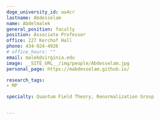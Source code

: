 ```yaml
---
doge_university_id: aa4cr
lastname: Abdesselam
name: Abdelmalek
general_position: faculty
position: Associate Professor
office: 227 Kerchof Hall
phone: 434-924-4926
# office_hours: ""
email: malek@virginia.edu
image: __SITE_URL__/img/people/Abdesselam.jpg
personal_page: https://mabdesselam.github.io/

research_tags:
- MP

specialty: Quantum Field Theory, Renormalization Group


---
```

